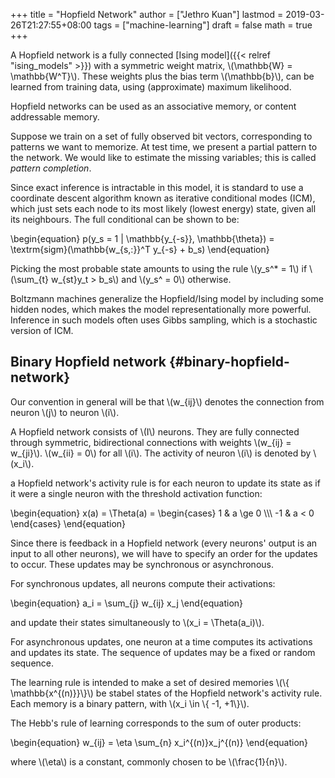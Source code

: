 +++
title = "Hopfield Network"
author = ["Jethro Kuan"]
lastmod = 2019-03-26T21:27:55+08:00
tags = ["machine-learning"]
draft = false
math = true
+++

A Hopfield network is a fully connected [Ising model]({{< relref "ising_models" >}}) with a symmetric
weight matrix, \\(\mathbb{W} = \mathbb{W^T}\\). These weights plus the
bias term \\(\mathbb{b}\\), can be learned from training data, using
(approximate) maximum likelihood.

Hopfield networks can be used as an associative memory, or content
addressable memory.

Suppose we train on a set of fully observed bit vectors, corresponding
to patterns we want to memorize. At test time, we present a partial
pattern to the network. We would like to estimate the missing
variables; this is called _pattern completion_.

Since exact inference is intractable in this model, it is standard to
use a coordinate descent algorithm known as iterative conditional
modes (ICM), which just sets each node to its most likely (lowest
energy) state, given all its neighbours. The full conditional can be
shown to be:

\begin{equation}
  p(y\_s = 1 | \mathbb{y\_{-s}}, \mathbb{\theta}) =
  \textrm{sigm}(\mathbb{w\_{s,:}}^T y\_{-s} + b\_s)
\end{equation}

Picking the most probable state amounts to using the rule \\(y\_s^\* = 1\\)
if \\(\sum\_{t} w\_{st}y\_t > b\_s\\) and \\(y\_s^ = 0\\) otherwise.

Boltzmann machines generalize the Hopfield/Ising model by including
some hidden nodes, which makes the model representationally more
powerful. Inference in such models often uses Gibbs sampling, which is
a stochastic version of ICM.


## Binary Hopfield network {#binary-hopfield-network}

Our convention in general will be that \\(w\_{ij}\\) denotes the connection
from neuron \\(j\\) to neuron \\(i\\).

A Hopfield network consists of \\(I\\) neurons. They are fully connected
through symmetric, bidirectional connections with weights \\(w\_{ij} =
w\_{ji}\\). \\(w\_{ii} = 0\\) for all \\(i\\). The activity of neuron \\(i\\) is
denoted by \\(x\_i\\).

a Hopfield network's activity rule is for each neuron to update its
state as if it were a single neuron with the threshold activation
function:

\begin{equation}
  x(a) = \Theta(a) = \begin{cases}
    1 & a \ge 0 \\\\\\
    -1 & a < 0
  \end{cases}
\end{equation}

Since there is feedback in a Hopfield network (every neurons' output
is an input to all other neurons), we will have to specify an order
for the updates to occur. These updates may be synchronous or
asynchronous.

For synchronous updates, all neurons compute their activations:

\begin{equation}
  a\_i = \sum\_{j} w\_{ij} x\_j
\end{equation}

and update their states simultaneously to \\(x\_i = \Theta(a\_i)\\).

For asynchronous updates, one neuron at a time computes its
activations and updates its state. The sequence of updates may be a
fixed or random sequence.

The learning rule is intended to make a set of desired memories \\(\\{
\mathbb{x^{(n)}}\\}\\) be stabel states of the Hopfield network's
activity rule. Each memory is a binary pattern, with \\(x\_i \in \\{ -1,
+1\\}\\).

The Hebb's rule of learning corresponds to the sum of outer products:

\begin{equation}
  w\_{ij} = \eta \sum\_{n} x\_i^{(n)}x\_j^{(n)}
\end{equation}

where \\(\eta\\) is a constant, commonly chosen to be \\(\frac{1}{n}\\).
